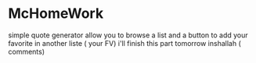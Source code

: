 # McHomeWork
 simple quote generator allow you to browse a list and a button to add your favorite in another liste ( your FV)
 i'll finish this part tomorrow inshallah ( comments)
